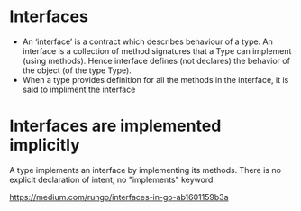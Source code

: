 # Interfaces

* An ‘interface’ is a contract which describes behaviour of a type. An interface is a collection of method signatures that a Type can implement (using methods). Hence interface defines (not declares) the behavior of the object (of the type Type).
* When a type provides definition for all the methods in the interface, it is said to impliment 
the interface

# Interfaces are implemented implicitly

A type implements an interface by implementing its methods. There is no explicit declaration of intent, no "implements" keyword.


https://medium.com/rungo/interfaces-in-go-ab1601159b3a